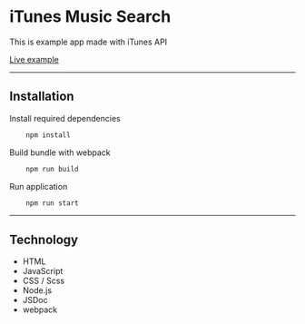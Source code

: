
# iTunes Music Search

This is example app made with iTunes API

[Live example](https://music-search-api-app.herokuapp.com/)

---

## Installation

Install required dependencies

```bash
    npm install
```

Build bundle with webpack

```bash
    npm run build
```

Run application

```bash
    npm run start
```

---

## Technology

* HTML
* JavaScript
* CSS / Scss
* Node.js
* JSDoc
* webpack
